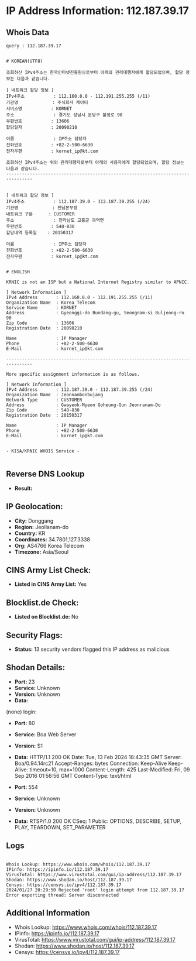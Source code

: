 # IP Address Information: 112.187.39.17

## Whois Data
```
query : 112.187.39.17


# KOREAN(UTF8)

조회하신 IPv4주소는 한국인터넷진흥원으로부터 아래의 관리대행자에게 할당되었으며, 할당 정보는 다음과 같습니다.

[ 네트워크 할당 정보 ]
IPv4주소           : 112.160.0.0 - 112.191.255.255 (/11)
기관명             : 주식회사 케이티
서비스명           : KORNET
주소               : 경기도 성남시 분당구 불정로 90
우편번호           : 13606
할당일자           : 20090210

이름               : IP주소 담당자
전화번호           : +82-2-500-6630
전자우편           : kornet_ip@kt.com

조회하신 IPv4주소는 위의 관리대행자로부터 아래의 사용자에게 할당되었으며, 할당 정보는 다음과 같습니다.
--------------------------------------------------------------------------------


[ 네트워크 할당 정보 ]
IPv4주소           : 112.187.39.0 - 112.187.39.255 (/24)
기관명             : 전남본부장
네트워크 구분      : CUSTOMER
주소               : 전라남도 고흥군 과역면
우편번호           : 548-830
할당내역 등록일    : 20150317

이름               : IP주소 담당자
전화번호           : +82-2-500-6630
전자우편           : kornet_ip@kt.com


# ENGLISH

KRNIC is not an ISP but a National Internet Registry similar to APNIC.

[ Network Information ]
IPv4 Address       : 112.160.0.0 - 112.191.255.255 (/11)
Organization Name  : Korea Telecom
Service Name       : KORNET
Address            : Gyeonggi-do Bundang-gu, Seongnam-si Buljeong-ro 90
Zip Code           : 13606
Registration Date  : 20090210

Name               : IP Manager
Phone              : +82-2-500-6630
E-Mail             : kornet_ip@kt.com

--------------------------------------------------------------------------------

More specific assignment information is as follows.

[ Network Information ]
IPv4 Address       : 112.187.39.0 - 112.187.39.255 (/24)
Organization Name  : Jeonnambonbujang
Network Type       : CUSTOMER
Address            : Gwayeok-Myeon Goheung-Gun Jeonranam-Do
Zip Code           : 548-830
Registration Date  : 20150317

Name               : IP Manager
Phone              : +82-2-500-6630
E-Mail             : kornet_ip@kt.com


- KISA/KRNIC WHOIS Service -


```
## Reverse DNS Lookup
- **Result:** 

## IP Geolocation:
- **City:** Donggang
- **Region:** Jeollanam-do
- **Country:** KR
- **Coordinates:** 34.7801,127.3338
- **Org:** AS4766 Korea Telecom
- **Timezone:** Asia/Seoul

## CINS Army List Check:
- **Listed in CINS Army List:** 
Yes

## Blocklist.de Check:
- **Listed on Blocklist.de:** 
No

## Security Flags:
- **Status:** 13 security vendors flagged this IP address as malicious

## Shodan Details:
- **Port:** 23
- **Service:** Unknown
- **Version:** Unknown
- **Data:** 
(none) login: 

- **Port:** 80
- **Service:** Boa Web Server
- **Version:** $1
- **Data:** HTTP/1.1 200 OK
Date: Tue, 13 Feb 2024 18:43:35 GMT
Server: Boa/0.94.14rc21
Accept-Ranges: bytes
Connection: Keep-Alive
Keep-Alive: timeout=10, max=1000
Content-Length: 425
Last-Modified: Fri, 09 Sep 2016 01:56:56 GMT
Content-Type: text/html



- **Port:** 554
- **Service:** Unknown
- **Version:** Unknown
- **Data:** RTSP/1.0 200 OK
CSeq: 1
Public: OPTIONS, DESCRIBE, SETUP, PLAY, TEARDOWN, SET_PARAMETER



## Logs
```

Whois Lookup: https://www.whois.com/whois/112.187.39.17
IPinfo: https://ipinfo.io/112.187.39.17
VirusTotal: https://www.virustotal.com/gui/ip-address/112.187.39.17
Shodan: https://www.shodan.io/host/112.187.39.17
Censys: https://censys.io/ipv4/112.187.39.17
2024/01/27 20:29:50 Rejected 'root' login attempt from 112.187.39.17
Error exporting thread: Server disconnected

```
## Additional Information
- Whois Lookup: https://www.whois.com/whois/112.187.39.17
- IPinfo: https://ipinfo.io/112.187.39.17
- VirusTotal: https://www.virustotal.com/gui/ip-address/112.187.39.17
- Shodan: https://www.shodan.io/host/112.187.39.17
- Censys: https://censys.io/ipv4/112.187.39.17

